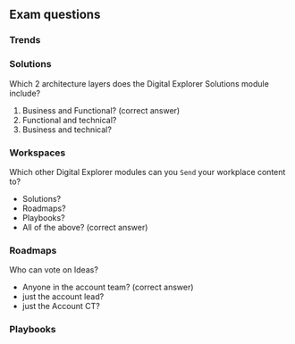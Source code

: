
## Exam questions

### Trends 



### Solutions

Which 2 architecture layers does the Digital Explorer Solutions module include?

1. Business and Functional?  (correct answer)
1. Functional and technical?
1. Business and technical?

### Workspaces

Which other Digital Explorer modules can you `Send` your workplace content to?

- Solutions?
- Roadmaps?
- Playbooks?
- All of the above? (correct answer)

### Roadmaps

Who can vote on Ideas?

- Anyone in the account team? (correct answer)
- just the account lead?
- just the Account CT?

### Playbooks


